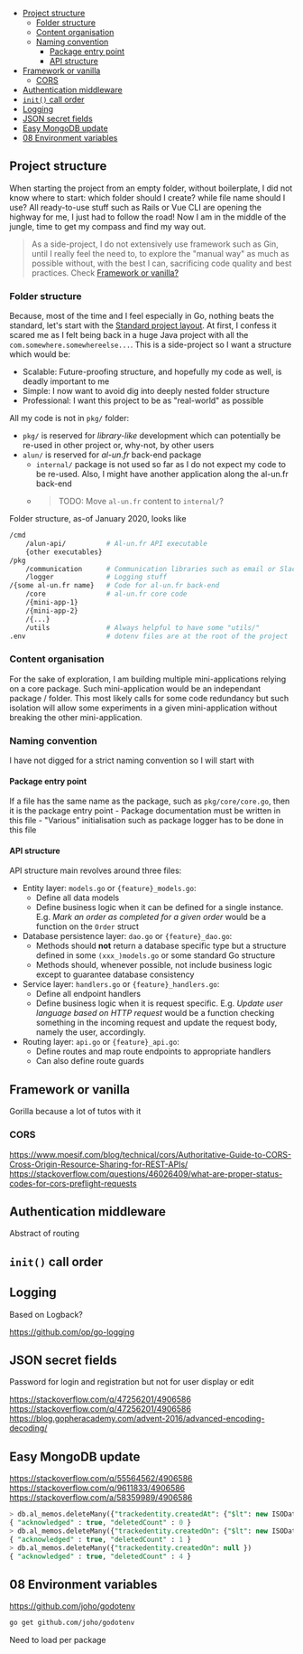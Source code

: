 - [Project structure](#project-structure)
  - [Folder structure](#folder-structure)
  - [Content organisation](#content-organisation)
  - [Naming convention](#naming-convention)
    - [Package entry point](#package-entry-point)
    - [API structure](#api-structure)
- [Framework or vanilla](#framework-or-vanilla)
  - [CORS](#cors)
- [Authentication middleware](#authentication-middleware)
- [`init()` call order](#init-call-order)
- [Logging](#logging)
- [JSON secret fields](#json-secret-fields)
- [Easy MongoDB update](#easy-mongodb-update)
- [08 Environment variables](#08-environment-variables)


## Project structure

When starting the project from an empty folder, without boilerplate, I did not know where to start: which folder should I create? while file name should I use? All ready-to-use stuff such as Rails or Vue CLI are opening the highway for me, I just had to follow the road! Now I am in the middle of the jungle, time to get my compass and find my way out.

> As a side-project, I do not extensively use framework such as Gin, until I really feel the need to, to explore the "manual way" as much as possible without, with the best I can, sacrificing code quality and best practices. Check [Framework or vanilla?](#framework-or-vanilla)

### Folder structure

Because, most of the time and I feel especially in Go, nothing beats the standard, let's start with the [Standard project layout](https://github.com/golang-standards/project-layout). At first, I confess it scared me as I felt being back in a huge Java project with all the `com.somewhere.somewhereelse...`. This is a side-project so I want a structure which would be:

- Scalable: Future-proofing structure, and hopefully my code as well, is deadly important to me
- Simple: I now want to avoid dig into deeply nested folder structure
- Professional: I want this project to be as "real-world" as possible

All my code is not in `pkg/` folder:

- `pkg/` is reserved for _library-like_ development which can potentially be re-used in other project or, why-not, by other users
- `alun/` is reserved for _al-un.fr_ back-end package
  - `internal/` package is not used so far as I do not expect my code to be re-used. Also, I might have another application along the al-un.fr back-end
  - > TODO: Move `al-un.fr` content to `internal/`?

Folder structure, as-of January 2020, looks like

```sh
/cmd
    /alun-api/          # Al-un.fr API executable
    {other executables}
/pkg
    /communication      # Communication libraries such as email or Slack integration
    /logger             # Logging stuff
/{some al-un.fr name}   # Code for al-un.fr back-end
    /core               # al-un.fr core code
    /{mini-app-1} 
    /{mini-app-2} 
    /{...} 
    /utils              # Always helpful to have some "utils/" 
.env                    # dotenv files are at the root of the project
```

### Content organisation

For the sake of exploration, I am building multiple mini-applications relying on a core package. Such mini-application would be an independant package / folder. This most likely calls for some code redundancy but such isolation will allow some experiments in a given mini-application without breaking the other mini-application.

### Naming convention

I have not digged for a strict naming convention so I will start with

#### Package entry point

If a file has the same name as the package, such as `pkg/core/core.go`, then it is the package entry point - Package documentation must be written in this file - "Various" initialisation such as package logger has to be done in this file

#### API structure

API structure main revolves around three files:

- Entity layer: `models.go` or `{feature}_models.go`:
  - Define all data models
  - Define business logic when it can be defined for a single instance. E.g. _Mark an order as completed for a given order_ would be a function on the `Order` struct
- Database persistence layer: `dao.go` or `{feature}_dao.go`:
  - Methods should **not** return a database specific type but a structure defined in some `(xxx_)models.go` or some standard Go structure
  - Methods should, whenever possible, not include business logic except to guarantee database consistency
- Service layer: `handlers.go` or `{feature}_handlers.go`:
  - Define all endpoint handlers
  - Define business logic when it is request specific. E.g. _Update user language based on HTTP request_ would be a function checking something in the incoming request and update the request body, namely the user, accordingly.
- Routing layer: `api.go` or `{feature}_api.go`:
  - Define routes and map route endpoints to appropriate handlers
  - Can also define route guards

## Framework or vanilla

Gorilla because a lot of tutos with it

### CORS

https://www.moesif.com/blog/technical/cors/Authoritative-Guide-to-CORS-Cross-Origin-Resource-Sharing-for-REST-APIs/
https://stackoverflow.com/questions/46026409/what-are-proper-status-codes-for-cors-preflight-requests

## Authentication middleware

Abstract of routing

## `init()` call order

## Logging

Based on Logback?

https://github.com/op/go-logging

## JSON secret fields

Password for login and registration but not for user display or edit

https://stackoverflow.com/q/47256201/4906586
https://stackoverflow.com/q/47256201/4906586
https://blog.gopheracademy.com/advent-2016/advanced-encoding-decoding/

## Easy MongoDB update

https://stackoverflow.com/q/55564562/4906586
https://stackoverflow.com/q/9611833/4906586
https://stackoverflow.com/a/58359989/4906586

```sql
> db.al_memos.deleteMany({"trackedentity.createdAt": {"$lt": new ISODate("2019-12-27T10:35:33")} })
{ "acknowledged" : true, "deletedCount" : 0 }
> db.al_memos.deleteMany({"trackedentity.createdOn": {"$lt": new ISODate("2019-12-27T10:35:33")} })
{ "acknowledged" : true, "deletedCount" : 1 }
> db.al_memos.deleteMany({"trackedentity.createdOn": null })
{ "acknowledged" : true, "deletedCount" : 4 }
```

## 08 Environment variables

https://github.com/joho/godotenv

```sh
go get github.com/joho/godotenv
```

Need to load per package
